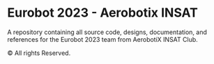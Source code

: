 # Eurobot 2023 - Aerobotix INSAT
A repository containing all source code, designs, documentation, and references for the Eurobot 2023 team from AerobotiX INSAT Club.

© All rights Reserved.
